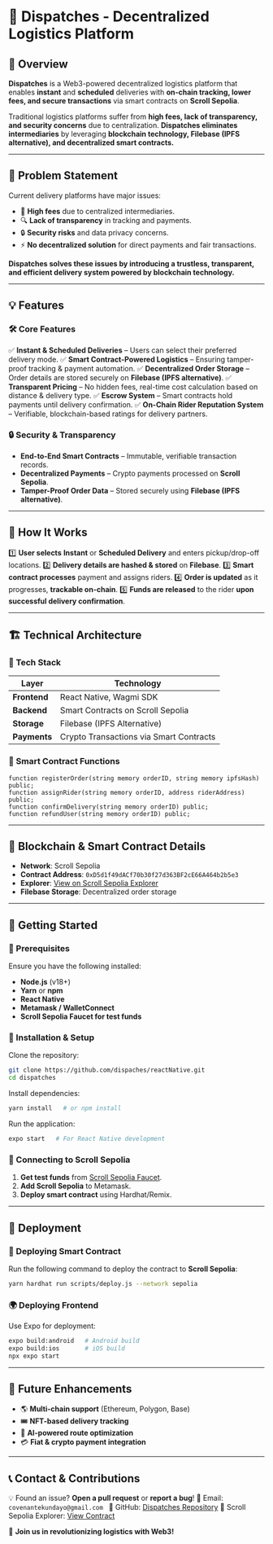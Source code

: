 # 🚀 Dispatches - Decentralized Logistics Platform

## 📌 Overview
**Dispatches** is a Web3-powered decentralized logistics platform that enables **instant** and **scheduled** deliveries with **on-chain tracking, lower fees, and secure transactions** via smart contracts on **Scroll Sepolia**.

Traditional logistics platforms suffer from **high fees, lack of transparency, and security concerns** due to centralization. **Dispatches eliminates intermediaries** by leveraging **blockchain technology, Filebase (IPFS alternative), and decentralized smart contracts.**

---

## 🎯 Problem Statement
Current delivery platforms have major issues:
- 🚚 **High fees** due to centralized intermediaries.
- 🔍 **Lack of transparency** in tracking and payments.
- 🔒 **Security risks** and data privacy concerns.
- ⚡ **No decentralized solution** for direct payments and fair transactions.

**Dispatches solves these issues by introducing a trustless, transparent, and efficient delivery system powered by blockchain technology.**

---

## 💡 Features
### 🛠 Core Features
✅ **Instant & Scheduled Deliveries** – Users can select their preferred delivery mode.
✅ **Smart Contract-Powered Logistics** – Ensuring tamper-proof tracking & payment automation.
✅ **Decentralized Order Storage** – Order details are stored securely on **Filebase (IPFS alternative)**.
✅ **Transparent Pricing** – No hidden fees, real-time cost calculation based on distance & delivery type.
✅ **Escrow System** – Smart contracts hold payments until delivery confirmation.
✅ **On-Chain Rider Reputation System** – Verifiable, blockchain-based ratings for delivery partners.

### 🔒 Security & Transparency
- **End-to-End Smart Contracts** – Immutable, verifiable transaction records.
- **Decentralized Payments** – Crypto payments processed on **Scroll Sepolia**.
- **Tamper-Proof Order Data** – Stored securely using **Filebase (IPFS alternative)**.

---

## 🔄 How It Works
1️⃣ **User selects** **Instant** or **Scheduled Delivery** and enters pickup/drop-off locations.
2️⃣ **Delivery details are hashed & stored** on **Filebase**.
3️⃣ **Smart contract processes** payment and assigns riders.
4️⃣ **Order is updated** as it progresses, **trackable on-chain**.
5️⃣ **Funds are released** to the rider **upon successful delivery confirmation**.

---

## 🏗 Technical Architecture
### 🔹 Tech Stack
| Layer | Technology |
|---|---|
| **Frontend** | React Native, Wagmi SDK |
| **Backend** | Smart Contracts on Scroll Sepolia |
| **Storage** | Filebase (IPFS Alternative) |
| **Payments** | Crypto Transactions via Smart Contracts |

### 🔹 Smart Contract Functions
```solidity
function registerOrder(string memory orderID, string memory ipfsHash) public;
function assignRider(string memory orderID, address riderAddress) public;
function confirmDelivery(string memory orderID) public;
function refundUser(string memory orderID) public;
```
---

## 🔗 Blockchain & Smart Contract Details
- **Network**: Scroll Sepolia
- **Contract Address**: `0xD5d1f49dACf70b30f27d363BF2cE66A464b2b5e3`
- **Explorer**: [View on Scroll Sepolia Explorer](https://sepolia.scroll.io/)
- **Filebase Storage**: Decentralized order storage

---

## 🏁 Getting Started
### 🔧 Prerequisites
Ensure you have the following installed:
- **Node.js** (v18+)
- **Yarn** or **npm**
- **React Native**
- **Metamask / WalletConnect**
- **Scroll Sepolia Faucet for test funds**

### 🚀 Installation & Setup
Clone the repository:
```bash
git clone https://github.com/dispaches/reactNative.git
cd dispatches
```

Install dependencies:
```bash
yarn install   # or npm install
```

Run the application:
```bash
expo start   # For React Native development
```

### 🔗 Connecting to Scroll Sepolia
1. **Get test funds** from [Scroll Sepolia Faucet](https://sepolia.scroll.io/).
2. **Add Scroll Sepolia** to Metamask.
3. **Deploy smart contract** using Hardhat/Remix.

---

## 📡 Deployment
### 🔴 Deploying Smart Contract
Run the following command to deploy the contract to **Scroll Sepolia**:
```bash
yarn hardhat run scripts/deploy.js --network sepolia
```

### 🌍 Deploying Frontend
Use Expo for deployment:
```bash
expo build:android   # Android build
expo build:ios       # iOS build
npx expo start
```
---

## 📌 Future Enhancements
- 🌎 **Multi-chain support** (Ethereum, Polygon, Base)
- 🎟 **NFT-based delivery tracking**
- 🤖 **AI-powered route optimization**
- 💳 **Fiat & crypto payment integration**

---

## 📞 Contact & Contributions
💡 Found an issue? **Open a pull request** or **report a bug**!
📩 Email: `covenantekundayo@gmail.com `
🐙 GitHub: [Dispatches Repository](https://github.com/dispaches/reactNative.git)
🔗 Scroll Sepolia Explorer: [View Contract](https://sepolia.scrollscan.com/address/0xD5d1f49dACf70b30f27d363BF2cE66A464b2b5e3)

🚀 **Join us in revolutionizing logistics with Web3!**

